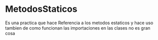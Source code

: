 # MetodosStaticos
Es una practica que hace Referencia a los metodos estaticos y hace uso tambien de como funcionan las importaciones en las clases no es gran cosa
